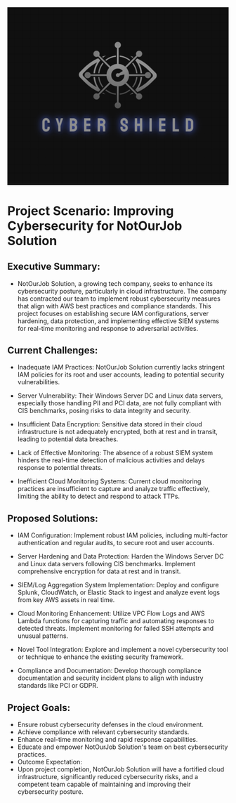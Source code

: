 <center>
  <img src="https://github.com/CyberShield-Team/About_Our_Team/blob/main/CyberShield.png">
</center>

# Project Scenario: Improving Cybersecurity for NotOurJob Solution

## Executive Summary:
* NotOurJob Solution, a growing tech company, seeks to enhance its cybersecurity posture, particularly in cloud infrastructure. The company has contracted our team to implement robust cybersecurity measures that align with AWS best practices and compliance standards. This project focuses on establishing secure IAM configurations, server hardening, data protection, and implementing effective SIEM systems for real-time monitoring and response to adversarial activities.

## Current Challenges:

* Inadequate IAM Practices: NotOurJob Solution currently lacks stringent IAM policies for its root and user accounts, leading to potential security vulnerabilities.

* Server Vulnerability: Their Windows Server DC and Linux data servers, especially those handling PII and PCI data, are not fully compliant with CIS benchmarks, posing risks to data integrity and security.

* Insufficient Data Encryption: Sensitive data stored in their cloud infrastructure is not adequately encrypted, both at rest and in transit, leading to potential data breaches.

* Lack of Effective Monitoring: The absence of a robust SIEM system hinders the real-time detection of malicious activities and delays response to potential threats.

* Inefficient Cloud Monitoring Systems: Current cloud monitoring practices are insufficient to capture and analyze traffic effectively, limiting the ability to detect and respond to attack TTPs.

## Proposed Solutions:

* IAM Configuration: Implement robust IAM policies, including multi-factor authentication and regular audits, to secure root and user accounts.

* Server Hardening and Data Protection: Harden the Windows Server DC and Linux data servers following CIS benchmarks. Implement comprehensive encryption for data at rest and in transit.

* SIEM/Log Aggregation System Implementation: Deploy and configure Splunk, CloudWatch, or Elastic Stack to ingest and analyze event logs from key AWS assets in real time.

* Cloud Monitoring Enhancement: Utilize VPC Flow Logs and AWS Lambda functions for capturing traffic and automating responses to detected threats. Implement monitoring for failed SSH attempts and unusual patterns.

* Novel Tool Integration: Explore and implement a novel cybersecurity tool or technique to enhance the existing security framework.

* Compliance and Documentation: Develop thorough compliance documentation and security incident plans to align with industry standards like PCI or GDPR.

## Project Goals:

* Ensure robust cybersecurity defenses in the cloud environment.
* Achieve compliance with relevant cybersecurity standards.
* Enhance real-time monitoring and rapid response capabilities.
* Educate and empower NotOurJob Solution's team on best cybersecurity practices.
* Outcome Expectation:
* Upon project completion, NotOurJob Solution will have a fortified cloud infrastructure, significantly reduced cybersecurity risks, and a competent team capable of maintaining and improving their cybersecurity posture.
